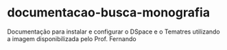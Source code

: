 # documentacao-busca-monografia
Documentação para instalar e configurar o DSpace e o Tematres utilizando a imagem disponibilizada pelo Prof. Fernando
